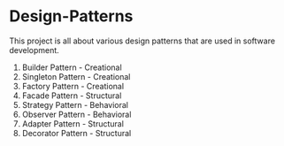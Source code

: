 # Design-Patterns

This project is all about various design patterns that are used in software development.

1) Builder Pattern - Creational 
2) Singleton Pattern - Creational
3) Factory Pattern - Creational
4) Facade Pattern - Structural
5) Strategy Pattern - Behavioral
6) Observer Pattern - Behavioral
7) Adapter Pattern - Structural
8) Decorator Pattern - Structural
